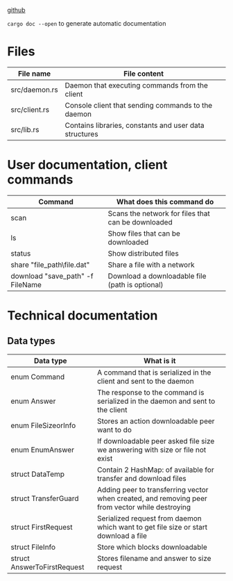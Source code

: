 [github](https://github.com/Neuroborus/p2p_file_sharing)

`cargo doc --open` to generate automatic documentation

Files
=======================================
File name           | File content
--------------------|----------------------
src/daemon.rs       | Daemon that executing commands from the client
src/client.rs       | Console client that sending commands to the daemon
src/lib.rs          | Contains libraries, constants and user data structures


User documentation, client commands
=======================================
Command                         | What does this command do
--------------------------------|----------------------
scan                            | Scans the network for files that can be downloaded
ls                              | Show files that can be downloaded
status                          | Show distributed files
share "file_path\file.dat"      | Share a file with a network
download "save_path" -f FileName| Download a downloadable file (path is optional)


Technical documentation
=======================================

Data types
---------------------------------------
Data type                       | What is it
--------------------------------|----------------------
enum Command                    | A command that is serialized in the client and sent to the daemon
enum Answer                     | The response to the command is serialized in the daemon and sent to the client
enum FileSizeorInfo             | Stores an action downloadable peer want to do
enum EnumAnswer                 | If downloadable peer asked file size we answering with size or file not exist
struct DataTemp                 | Contain 2 HashMap: of available for transfer and download files
struct TransferGuard            | Adding peer to transferring vector when created, and removing peer from vector while destroying
struct FirstRequest             | Serialized request from daemon which want to get file size or start download a file
struct FileInfo                 | Store which blocks downloadable
struct AnswerToFirstRequest     | Stores filename and answer to size request

